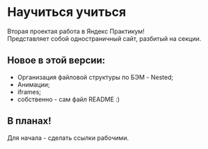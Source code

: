 # Научиться учиться
Вторая проектая работа в Яндекс Практикум!  
Представляет собой одностраничный сайт, разбитый на секции.
## Новое в этой версии:
* Организация файловой структуры по БЭМ - Nested;
* Анимации;
* iframes;
* собственно - сам файл README :)
## В планах!
Для начала - сделать ссылки рабочими.